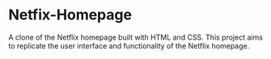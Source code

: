 # Netfix-Homepage
A clone of the Netflix homepage built with HTML and CSS. This project aims to replicate the user interface and functionality of the Netflix homepage.

